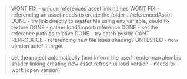 > WONT FIX - unique referenced asset link names
> WONT FIX - referencing an asset needs to create the folder ../referencedAsset
> DONE - try link directly to master file using env variable, could fix texture
> DONE - gather load/import/reference
> DONE - set the reference path as relative
> DONE - try catch pyside
> CANT REPRODUCE - referencing new file loses shading?
> UNTESTED - new version autofill target

> set the project automatically (and inform the user)
> renderman alembic shader linking
> creating new asset refresh ui
> load version - needs to work (open version)
